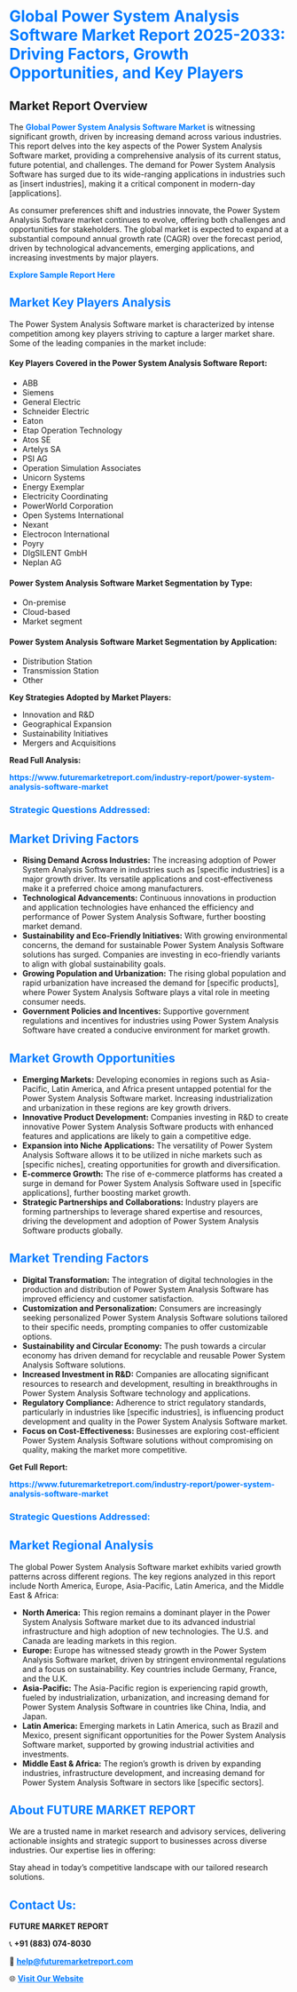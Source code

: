 <h1 style="color: #007BFF;">Global Power System Analysis Software Market Report 2025-2033: Driving Factors, Growth Opportunities, and Key Players</h1>

<section id="overview">
<h2>Market Report Overview</h2>
<p>The <a href="https://www.futuremarketreport.com/industry-report/power-system-analysis-software-market" style="color: #007BFF; text-decoration: none;"><strong>Global Power System Analysis Software Market</strong></a> is witnessing significant growth, driven by increasing demand across various industries. This report delves into the key aspects of the Power System Analysis Software market, providing a comprehensive analysis of its current status, future potential, and challenges. The demand for Power System Analysis Software has surged due to its wide-ranging applications in industries such as [insert industries], making it a critical component in modern-day [applications].</p>
<p>As consumer preferences shift and industries innovate, the Power System Analysis Software market continues to evolve, offering both challenges and opportunities for stakeholders. The global market is expected to expand at a substantial compound annual growth rate (CAGR) over the forecast period, driven by technological advancements, emerging applications, and increasing investments by major players.</p>
</section>

<section id="overview">
<p><a href="https://www.futuremarketreport.com/request-sample/reportId=101946" style="color: #007BFF; text-decoration: none;"><strong>Explore Sample Report Here</strong></a></p>
</section>

<section id="key-players">
<h2 style="color: #007BFF;">Market Key Players Analysis</h2>
<p>The Power System Analysis Software market is characterized by intense competition among key players striving to capture a larger market share. Some of the leading companies in the market include:</p>
<h4>Key Players Covered in the Power System Analysis Software Report:</h4>
<ul><li>ABB</li><li>Siemens</li><li>General Electric</li><li>Schneider Electric</li><li>Eaton</li><li>Etap Operation Technology</li><li>Atos SE</li><li>Artelys SA</li><li>PSI AG</li><li>Operation Simulation Associates</li><li>Unicorn Systems</li><li>Energy Exemplar</li><li>Electricity Coordinating</li><li>PowerWorld Corporation</li><li>Open Systems International</li><li>Nexant</li><li>Electrocon International</li><li>Poyry</li><li>DIgSILENT GmbH</li><li>Neplan AG</li></ul>
<h4>Power System Analysis Software Market Segmentation by Type:</h4>
<ul><li>On-premise</li><li>Cloud-based</li><li>Market segment</li></ul>

<h4>Power System Analysis Software Market Segmentation by Application:</h4>
<ul><li>Distribution Station</li><li>Transmission Station</li><li>Other</li></ul>
<p><strong>Key Strategies Adopted by Market Players:</strong></p>
<ul>
<li>Innovation and R&D</li>
<li>Geographical Expansion</li>
<li>Sustainability Initiatives</li>
<li>Mergers and Acquisitions</li>
</ul>
</section>

<section>
<p><strong>Read Full Analysis: </strong></p><a href="https://www.futuremarketreport.com/industry-report/power-system-analysis-software-market" style="color: #007BFF; text-decoration: none;"><strong>https://www.futuremarketreport.com/industry-report/power-system-analysis-software-market</strong></a>
<h3 style="color: #007BFF;">Strategic Questions Addressed:</h3>
</section>

<section id="driving-factors">
<h2 style="color: #007BFF;">Market Driving Factors</h2>
<ul>
<li><strong>Rising Demand Across Industries:</strong> The increasing adoption of Power System Analysis Software in industries such as [specific industries] is a major growth driver. Its versatile applications and cost-effectiveness make it a preferred choice among manufacturers.</li>
<li><strong>Technological Advancements:</strong> Continuous innovations in production and application technologies have enhanced the efficiency and performance of Power System Analysis Software, further boosting market demand.</li>
<li><strong>Sustainability and Eco-Friendly Initiatives:</strong> With growing environmental concerns, the demand for sustainable Power System Analysis Software solutions has surged. Companies are investing in eco-friendly variants to align with global sustainability goals.</li>
<li><strong>Growing Population and Urbanization:</strong> The rising global population and rapid urbanization have increased the demand for [specific products], where Power System Analysis Software plays a vital role in meeting consumer needs.</li>
<li><strong>Government Policies and Incentives:</strong> Supportive government regulations and incentives for industries using Power System Analysis Software have created a conducive environment for market growth.</li>
</ul>
</section>

<section id="growth-opportunities">
<h2 style="color: #007BFF;">Market Growth Opportunities</h2>
<ul>
<li><strong>Emerging Markets:</strong> Developing economies in regions such as Asia-Pacific, Latin America, and Africa present untapped potential for the Power System Analysis Software market. Increasing industrialization and urbanization in these regions are key growth drivers.</li>
<li><strong>Innovative Product Development:</strong> Companies investing in R&D to create innovative Power System Analysis Software products with enhanced features and applications are likely to gain a competitive edge.</li>
<li><strong>Expansion into Niche Applications:</strong> The versatility of Power System Analysis Software allows it to be utilized in niche markets such as [specific niches], creating opportunities for growth and diversification.</li>
<li><strong>E-commerce Growth:</strong> The rise of e-commerce platforms has created a surge in demand for Power System Analysis Software used in [specific applications], further boosting market growth.</li>
<li><strong>Strategic Partnerships and Collaborations:</strong> Industry players are forming partnerships to leverage shared expertise and resources, driving the development and adoption of Power System Analysis Software products globally.</li>
</ul>
</section>

<section id="trending-factors">
<h2 style="color: #007BFF;">Market Trending Factors</h2>
<ul>
<li><strong>Digital Transformation:</strong> The integration of digital technologies in the production and distribution of Power System Analysis Software has improved efficiency and customer satisfaction.</li>
<li><strong>Customization and Personalization:</strong> Consumers are increasingly seeking personalized Power System Analysis Software solutions tailored to their specific needs, prompting companies to offer customizable options.</li>
<li><strong>Sustainability and Circular Economy:</strong> The push towards a circular economy has driven demand for recyclable and reusable Power System Analysis Software solutions.</li>
<li><strong>Increased Investment in R&D:</strong> Companies are allocating significant resources to research and development, resulting in breakthroughs in Power System Analysis Software technology and applications.</li>
<li><strong>Regulatory Compliance:</strong> Adherence to strict regulatory standards, particularly in industries like [specific industries], is influencing product development and quality in the Power System Analysis Software market.</li>
<li><strong>Focus on Cost-Effectiveness:</strong> Businesses are exploring cost-efficient Power System Analysis Software solutions without compromising on quality, making the market more competitive.</li>
</ul>
</section>

<section>
<p><strong>Get Full Report: </strong></p><a href="https://www.futuremarketreport.com/industry-report/power-system-analysis-software-market" style="color: #007BFF; text-decoration: none;"><strong>https://www.futuremarketreport.com/industry-report/power-system-analysis-software-market</strong></a>
<h3 style="color: #007BFF;">Strategic Questions Addressed:</h3>
</section>


<section id="regional-analysis">
<h2 style="color: #007BFF;">Market Regional Analysis</h2>
<p>The global Power System Analysis Software market exhibits varied growth patterns across different regions. The key regions analyzed in this report include North America, Europe, Asia-Pacific, Latin America, and the Middle East & Africa:</p>
<ul>
<li><strong>North America:</strong> This region remains a dominant player in the Power System Analysis Software market due to its advanced industrial infrastructure and high adoption of new technologies. The U.S. and Canada are leading markets in this region.</li>
<li><strong>Europe:</strong> Europe has witnessed steady growth in the Power System Analysis Software market, driven by stringent environmental regulations and a focus on sustainability. Key countries include Germany, France, and the U.K.</li>
<li><strong>Asia-Pacific:</strong> The Asia-Pacific region is experiencing rapid growth, fueled by industrialization, urbanization, and increasing demand for Power System Analysis Software in countries like China, India, and Japan.</li>
<li><strong>Latin America:</strong> Emerging markets in Latin America, such as Brazil and Mexico, present significant opportunities for the Power System Analysis Software market, supported by growing industrial activities and investments.</li>
<li><strong>Middle East & Africa:</strong> The region’s growth is driven by expanding industries, infrastructure development, and increasing demand for Power System Analysis Software in sectors like [specific sectors].</li>
</ul>
</section>

<footer>
<h2 style="color: #007BFF;">About FUTURE MARKET REPORT</h2>
<p>We are a trusted name in market research and advisory services, delivering actionable insights and strategic support to businesses across diverse industries. Our expertise lies in offering:</p>

<p>Stay ahead in today’s competitive landscape with our tailored research solutions.</p>

<h2 style="color: #007BFF;">Contact Us:</h2>
<p><strong>FUTURE MARKET REPORT</strong></p>
<p>📞 <strong>+91 (883) 074-8030</strong></p>
<p>📧 <strong><a href="mailto:help@futuremarketreport.com" style="color: #007BFF;">help@futuremarketreport.com</a></strong></p>
<p>🌐 <strong><a href="https://www.futuremarketreport.com/" style="color: #007BFF;">Visit Our Website</a></strong></p>
</footer>